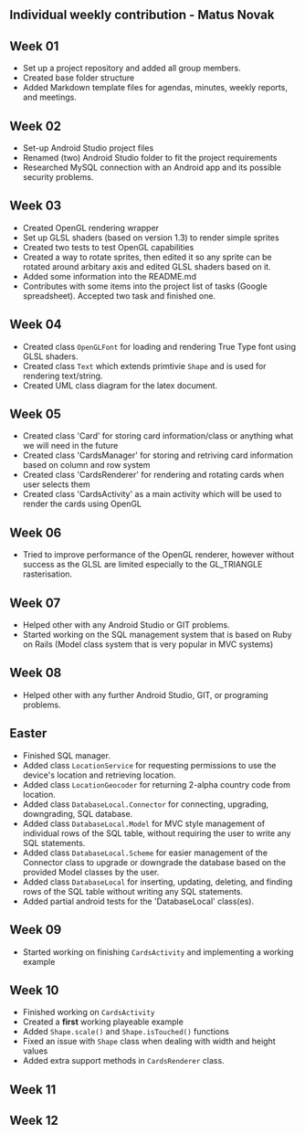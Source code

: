Individual weekly contribution - Matus Novak
------------------------------------------

## Week 01

* Set up a project repository and added all group members.
* Created base folder structure
* Added Markdown template files for agendas, minutes, weekly reports, and meetings.

## Week 02

* Set-up Android Studio project files
* Renamed (two) Android Studio folder to fit the project requirements 
* Researched MySQL connection with an Android app and its possible security problems.

## Week 03

* Created OpenGL rendering wrapper
* Set up GLSL shaders (based on version 1.3) to render simple sprites
* Created two tests to test OpenGL capabilities
* Created a way to rotate sprites, then edited it so any sprite can be rotated around arbitary axis and edited GLSL shaders based on it.
* Added some information into the README.md 
* Contributes with some items into the project list of tasks (Google spreadsheet). Accepted two task and finished one.

## Week 04

* Created class `OpenGLFont` for loading and rendering True Type font using GLSL shaders. 
* Created class `Text` which extends primtivie `Shape` and is used for rendering text/string. 
* Created UML class diagram for the latex document. 

## Week 05

* Created class 'Card' for storing card information/class or anything what we will need in the future
* Created class 'CardsManager' for storing and retriving card information based on column and row system
* Created class 'CardsRenderer' for rendering and rotating cards when user selects them
* Created class 'CardsActivity' as a main activity which will be used to render the cards using OpenGL

## Week 06

* Tried to improve performance of the OpenGL renderer, however without success as the GLSL are limited especially to the GL_TRIANGLE rasterisation.

## Week 07

* Helped other with any Android Studio or GIT problems.
* Started working on the SQL management system that is based on Ruby on Rails (Model class system that is very popular in MVC systems)

## Week 08

* Helped other with any further Android Studio, GIT, or programing problems.

## Easter

* Finished SQL manager.
* Added class `LocationService` for requesting permissions to use the device's location and retrieving location.
* Added class `LocationGeocoder` for returning 2-alpha country code from location.
* Added class `DatabaseLocal.Connector` for connecting, upgrading, downgrading, SQL database.
* Added class `DatabaseLocal.Model` for MVC style management of individual rows of the SQL table, without requiring the user to write any SQL statements.
* Added class `DatabaseLocal.Scheme` for easier management of the Connector class to upgrade or downgrade the database based on the provided Model classes by the user.
* Added class `DatabaseLocal` for inserting, updating, deleting, and finding rows of the SQL table without writing any SQL statements.
* Added partial android tests for the 'DatabaseLocal' class(es). 

## Week 09

* Started working on finishing `CardsActivity` and implementing a working example

## Week 10

* Finished working on `CardsActivity `
* Created a **first** working playeable example
* Added `Shape.scale()` and `Shape.isTouched()` functions
* Fixed an issue with `Shape` class when dealing with width and height values
* Added extra support methods in `CardsRenderer` class.

## Week 11

## Week 12
